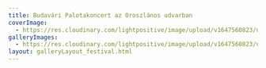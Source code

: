 ```yaml
---
title: Budavári Palotakoncert az Oroszlános udvarban
coverImage:
  - https://res.cloudinary.com/lightpositive/image/upload/v1647560823/uploads/Budav%C3%A1ri%20Palotakoncert%20az%20Oroszl%C3%A1nos%20udvarban/Budavari-Palotakoncert.jpg
galleryImages: 
  - https://res.cloudinary.com/lightpositive/image/upload/v1647560823/uploads/Budav%C3%A1ri%20Palotakoncert%20az%20Oroszl%C3%A1nos%20udvarban/Budavari-Palotakoncert.jpg
layout: galleryLayout_festival.html
---
```

